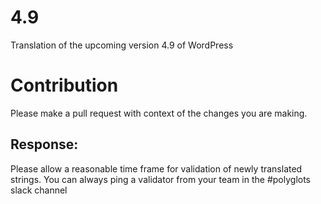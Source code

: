 # 4.9
Translation of the upcoming version 4.9 of WordPress

# Contribution
Please make a pull request with context of the changes you are making.

## Response: 
Please allow a reasonable time frame for validation of newly translated strings. You can always ping a validator from your team in the #polyglots slack channel 
